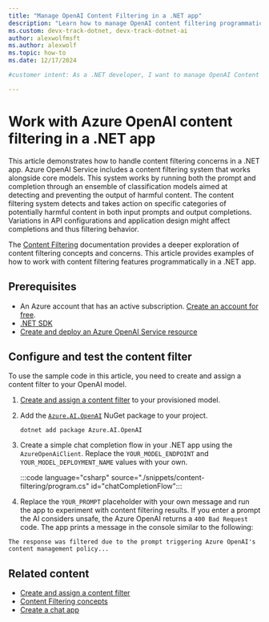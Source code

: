```yaml
---
title: "Manage OpenAI Content Filtering in a .NET app"
description: "Learn how to manage OpenAI content filtering programmatically in a .NET app using the OpenAI client library."
ms.custom: devx-track-dotnet, devx-track-dotnet-ai
author: alexwolfmsft
ms.author: alexwolf
ms.topic: how-to
ms.date: 12/17/2024

#customer intent: As a .NET developer, I want to manage OpenAI Content Filtering in a .NET app

---
```


# Work with Azure OpenAI content filtering in a .NET app

This article demonstrates how to handle content filtering concerns in a .NET app. Azure OpenAI Service includes a content filtering system that works alongside core models. This system works by running both the prompt and completion through an ensemble of classification models aimed at detecting and preventing the output of harmful content. The content filtering system detects and takes action on specific categories of potentially harmful content in both input prompts and output completions. Variations in API configurations and application design might affect completions and thus filtering behavior.

The [Content Filtering](/azure/ai-services/openai/concepts/content-filter) documentation provides a deeper exploration of content filtering concepts and concerns. This article provides examples of how to work with content filtering features programmatically in a .NET app.

## Prerequisites

* An Azure account that has an active subscription. [Create an account for free](https://azure.microsoft.com/free/?WT.mc_id=A261C142F).
* [.NET SDK](https://dotnet.microsoft.com/download/visual-studio-sdks)
* [Create and deploy an Azure OpenAI Service resource](/azure/ai-services/openai/how-to/create-resource)

## Configure and test the content filter

To use the sample code in this article, you need to create and assign a content filter to your OpenAI model.

1. [Create and assign a content filter](/azure/ai-services/openai/how-to/content-filters) to your provisioned model.

1. Add the [`Azure.AI.OpenAI`](https://www.nuget.org/packages/Azure.AI.OpenAI) NuGet package to your project.

    ```dotnetcli
    dotnet add package Azure.AI.OpenAI
    ```

1. Create a simple chat completion flow in your .NET app using the `AzureOpenAiClient`. Replace the `YOUR_MODEL_ENDPOINT` and `YOUR_MODEL_DEPLOYMENT_NAME` values with your own.

    :::code language="csharp" source="./snippets/content-filtering/program.cs" id="chatCompletionFlow":::

1. Replace the `YOUR_PROMPT` placeholder with your own message and run the app to experiment with content filtering results. If you enter a prompt the AI considers unsafe, the Azure OpenAI returns a `400 Bad Request` code. The app prints a message in the console similar to the following:

```output
The response was filtered due to the prompt triggering Azure OpenAI's content management policy...
```

## Related content

* [Create and assign a content filter](/azure/ai-services/openai/how-to/content-filters)
* [Content Filtering concepts](/azure/ai-services/openai/concepts/content-filter)
* [Create a chat app](../quickstarts/quickstart-openai-summarize-text.md)
